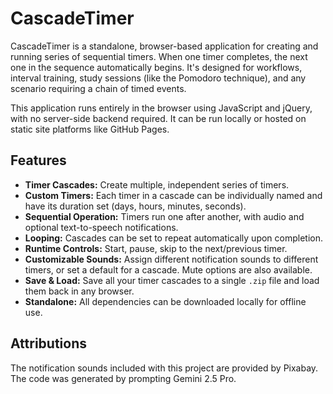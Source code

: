 # CascadeTimer

CascadeTimer is a standalone, browser-based application for creating and running series of sequential timers. When one timer completes, the next one in the sequence automatically begins. It's designed for workflows, interval training, study sessions (like the Pomodoro technique), and any scenario requiring a chain of timed events.

This application runs entirely in the browser using JavaScript and jQuery, with no server-side backend required. It can be run locally or hosted on static site platforms like GitHub Pages.

## Features

*   **Timer Cascades:** Create multiple, independent series of timers.
*   **Custom Timers:** Each timer in a cascade can be individually named and have its duration set (days, hours, minutes, seconds).
*   **Sequential Operation:** Timers run one after another, with audio and optional text-to-speech notifications.
*   **Looping:** Cascades can be set to repeat automatically upon completion.
*   **Runtime Controls:** Start, pause, skip to the next/previous timer.
*   **Customizable Sounds:** Assign different notification sounds to different timers, or set a default for a cascade. Mute options are also available.
*   **Save & Load:** Save all your timer cascades to a single `.zip` file and load them back in any browser.
*   **Standalone:** All dependencies can be downloaded locally for offline use.

## Attributions
The notification sounds included with this project are provided by Pixabay.
The code was generated by prompting Gemini 2.5 Pro.

